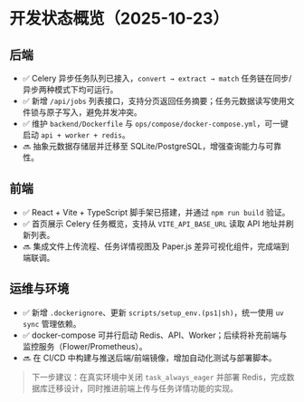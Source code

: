 # 开发状态概览（2025-10-23）

## 后端
- ✅ Celery 异步任务队列已接入，`convert → extract → match` 任务链在同步/异步两种模式下均可运行。
- ✅ 新增 `/api/jobs` 列表接口，支持分页返回任务摘要；任务元数据读写使用文件锁与原子写入，避免并发冲突。
- ✅ 维护 `backend/Dockerfile` 与 `ops/compose/docker-compose.yml`，可一键启动 `api + worker + redis`。
- 🔜 抽象元数据存储层并迁移至 SQLite/PostgreSQL，增强查询能力与可靠性。

## 前端
- ✅ React + Vite + TypeScript 脚手架已搭建，并通过 `npm run build` 验证。
- ✅ 首页展示 Celery 任务概览，支持从 `VITE_API_BASE_URL` 读取 API 地址并刷新列表。
- 🔜 集成文件上传流程、任务详情视图及 Paper.js 差异可视化组件，完成端到端联调。

## 运维与环境
- ✅ 新增 `.dockerignore`、更新 `scripts/setup_env.(ps1|sh)`，统一使用 `uv sync` 管理依赖。
- ✅ docker-compose 可并行启动 Redis、API、Worker；后续将补充前端与监控服务（Flower/Prometheus）。
- 🔜 在 CI/CD 中构建与推送后端/前端镜像，增加自动化测试与部署脚本。

> 下一步建议：在真实环境中关闭 `task_always_eager` 并部署 Redis，完成数据库迁移设计，同时推进前端上传与任务详情功能的实现。 

